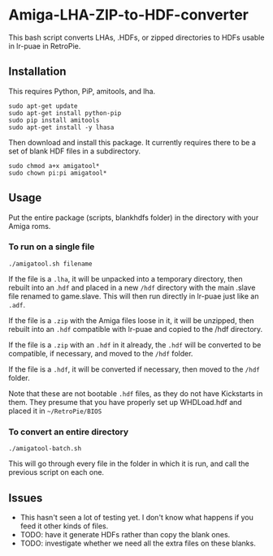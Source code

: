 # Amiga-LHA-ZIP-to-HDF-converter
This bash script converts LHAs, .HDFs, or zipped directories to HDFs usable in lr-puae in RetroPie.

## Installation
This requires Python, PiP, amitools, and lha.

```
sudo apt-get update
sudo apt-get install python-pip
sudo pip install amitools
sudo apt-get install -y lhasa
```

Then download and install this package. It currently requires there to be a set of blank HDF files in a subdirectory.

```
sudo chmod a+x amigatool*
sudo chown pi:pi amigatool*
```

## Usage

Put the entire package (scripts, blankhdfs folder) in the directory with your Amiga roms.

### To run on a single file
```
./amigatool.sh filename
```

If the file is a `.lha`, it will be unpacked into a temporary directory, then rebuilt into an .`hdf` and placed in a new `/hdf` directory with the main .slave file renamed to game.slave. This will then run directly in lr-puae just like an `.adf`.

If the file is a `.zip` with the Amiga files loose in it, it will be unzipped, then rebuilt into an `.hdf` compatible with lr-puae and copied to the /hdf directory.

If the file is a `.zip` with an `.hdf` in it already, the `.hdf` will be converted to be compatible, if necessary, and moved to the `/hdf` folder.

If the file is a `.hdf`, it will be converted if necessary, then moved to the `/hdf` folder.

Note that these are not bootable `.hdf` files, as they do not have Kickstarts in them. They presume that you have properly set up WHDLoad.hdf and placed it in `~/RetroPie/BIOS`

### To convert an entire directory
```
./amigatool-batch.sh
```

This will go through every file in the folder in which it is run, and call the previous script on each one.

## Issues

- This hasn't seen a lot of testing yet. I don't know what happens if you feed it other kinds of files. 
- TODO: have it generate HDFs rather than copy the blank ones.
- TODO: investigate whether we need all the extra files on these blanks.
